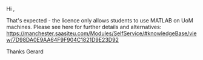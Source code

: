 Hi ,

That's expected - the licence only allows students to use MATLAB on UoM machines. Please see here for further details and alternatives: https://manchester.saasiteu.com/Modules/SelfService/#knowledgeBase/view/7D98DA0E9AA64F9F904C1821D9E23D92

Thanks
Gerard
